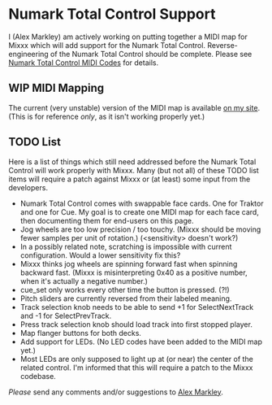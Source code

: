 # Numark Total Control Support

I (Alex Markley) am actively working on putting together a MIDI map for
Mixxx which will add support for the Numark Total Control.
Reverse-engineering of the Numark Total Control should be complete.
Please see [Numark Total Control MIDI
Codes](Numark%20Total%20Control%20MIDI%20Codes) for details.

## WIP MIDI Mapping

The current (very unstable) version of the MIDI map is available [on my
site](http://www.alexmarkley.com/numark_totalcontrol_mixxxmap.xml).
(This is for reference *only*, as it isn't working properly yet.)

## TODO List

Here is a list of things which still need addressed before the Numark
Total Control will work properly with Mixxx. Many (but not all) of these
TODO list items will require a patch against Mixxx or (at least) some
input from the developers.

  - Numark Total Control comes with swappable face cards. One for
    Traktor and one for Cue. My goal is to create one MIDI map for each
    face card, then documenting them for end-users on this page.
  - Jog wheels are too low precision / too touchy. (Mixxx should be
    moving fewer samples per unit of rotation.) (\<sensitivity\> doesn't
    work?)
  - In a possibly related note, scratching is impossible with current
    configuration. Would a lower sensitivity fix this?
  - Mixxx thinks jog wheels are spinning forward fast when spinning
    backward fast. (Mixxx is misinterpreting 0x40 as a positive number,
    when it's actually a negative number.)
  - cue\_set only works every other time the button is pressed. (?\!)
  - Pitch sliders are currently reversed from their labeled meaning.
  - Track selection knob needs to be able to send +1 for SelectNextTrack
    and -1 for SelectPrevTrack.
  - Press track selection knob should load track into first stopped
    player.
  - Map flanger buttons for both decks.
  - Add support for LEDs. (No LED codes have been added to the MIDI map
    yet.)
  - Most LEDs are only supposed to light up at (or near) the center of
    the related control. I'm informed that this will require a patch to
    the Mixxx codebase.

*Please* send any comments and/or suggestions to [Alex
Markley](http://malexmedia.net/contact/malex).
